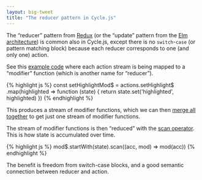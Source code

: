 ```yaml
---
layout: big-tweet
title: "The reducer pattern in Cycle.js"
---
```


The “reducer” pattern from [Redux](https://github.com/rackt/redux) (or the “update” pattern from the [Elm architecture](https://github.com/evancz/elm-architecture-tutorial)) is common also in Cycle.js, except there is no `switch`-`case` (or pattern matching block) because each reducer corresponds to one (and only one) action.

See this [example code](https://github.com/cyclejs/cycle-examples/blob/master/autocomplete-search/src/app.js#L153-L156) where each action stream is being mapped to a “modifier” function (which is another name for “reducer”).

{% highlight js %}
const setHighlightMod$ = actions.setHighlight$
  .map(highlighted => function (state) {
    return state.set('highlighted', highlighted)
  })
{% endhighlight %}

This produces a stream of modifier functions, which we can then [merge all together](https://github.com/cyclejs/cycle-examples/blob/master/autocomplete-search/src/app.js#L179-L181) to get just one stream of modifier functions.

The stream of modifier functions is then “reduced” with the [scan operator](https://github.com/cyclejs/cycle-examples/blob/master/autocomplete-search/src/app.js#L195). This is how state is accumulated over time.

{% highlight js %}
mod$.startWith(state).scan((acc, mod) => mod(acc))
{% endhighlight %}

The benefit is freedom from switch-case blocks, and a good semantic connection between reducer and action.
